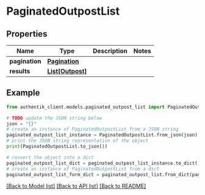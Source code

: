 # PaginatedOutpostList


## Properties

Name | Type | Description | Notes
------------ | ------------- | ------------- | -------------
**pagination** | [**Pagination**](Pagination.md) |  | 
**results** | [**List[Outpost]**](Outpost.md) |  | 

## Example

```python
from authentik_client.models.paginated_outpost_list import PaginatedOutpostList

# TODO update the JSON string below
json = "{}"
# create an instance of PaginatedOutpostList from a JSON string
paginated_outpost_list_instance = PaginatedOutpostList.from_json(json)
# print the JSON string representation of the object
print(PaginatedOutpostList.to_json())

# convert the object into a dict
paginated_outpost_list_dict = paginated_outpost_list_instance.to_dict()
# create an instance of PaginatedOutpostList from a dict
paginated_outpost_list_form_dict = paginated_outpost_list.from_dict(paginated_outpost_list_dict)
```
[[Back to Model list]](../README.md#documentation-for-models) [[Back to API list]](../README.md#documentation-for-api-endpoints) [[Back to README]](../README.md)


